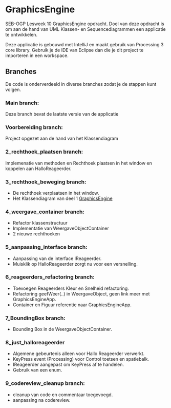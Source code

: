 # GraphicsEngine
SEB-OGP Lesweek 10 GraphicsEngine opdracht. Doel van deze opdracht is om aan de hand van UML Klassen- en Sequencediagrammen een applicatie te ontwikkelen.

Deze applicatie is gebouwd met IntelliJ en maakt gebruik van Processing 3 core library. Gebruik je de IDE van Eclipse dan die je dit project te importeren in een workspace.


## Branches
De code is onderverdeeld in diverse branches zodat je de stappen kunt volgen.

### Main branch:
Deze branch bevat de laatste versie van de applicatie

### Voorbereiding branch:
Project opgezet aan de hand van het Klassendiagram

### 2_rechthoek_plaatsen branch:
Implemenatie van methoden en Rechthoek plaatsen in het window en koppelen aan HalloReageerder.

### 3_rechthoek_beweging branch:
- De rechthoek verplaatsen in het window. 
- Het Klassendiagram van deel 1 [GraphicsEngine](GraphicsEngine/ontw/GraphicsEngine_1.pdf)

### 4_weergave_container branch:
- Refactor klassenstructuur
- Implementatie van WeergaveObjectContainer
- 2 nieuwe rechthoeken

### 5_aanpassing_interface branch:
- Aanpassing van de interface IReageerder.
- Muisklik op HalloReageerder zorgt nu voor een versnelling.

### 6_reageerders_refactoring branch:
- Toevoegen Reageerders Kleur en Snelheid refactoring.
- Refactoring geefWeer(..) in WeergaveObject, geen link meer met GraphicsEngineApp.
- Container en Figuur referentie naar GraphicsEngineApp.

### 7_BoundingBox branch:
- Bounding Box in de WeergaveObjectContainer.

### 8_just_halloreageerder
- Algemene gebeurtenis alleen voor Hallo Reageerder verwerkt.
- KeyPress event (Processing) voor Control toetsen en spatiebalk.
- IReageerder aangepast om KeyPress af te handelen.
- Gebruik van een enum.

### 9_codereview_cleanup branch:
- cleanup van code en commentaar toegevoegd.
- aanpassing na codereview.